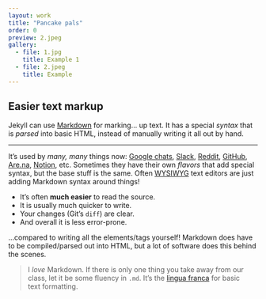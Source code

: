 ```yaml
---
layout: work
title: "Pancake pals"
order: 0
preview: 2.jpeg
gallery:
  - file: 1.jpg
    title: Example 1
  - file: 2.jpeg
    title: Example
---
```


## Easier text markup

Jekyll can use [Markdown](https://www.markdownguide.org/getting-started/) for marking… up text. It has a special *syntax* that is *parsed* into basic HTML, instead of manually writing it all out by hand.

<!-- Note the inline link. -->

---

It’s used by *many, many* things now: [Google chats][chats], [Slack][slack], [Reddit][reddit], [GitHub][github], [Are.na][arena], [Notion][notion], etc. Sometimes they have their own *flavors* that add special syntax, but the base stuff is the same. Often [WYSIWYG][wysiwyg] text editors are just adding Markdown syntax around things!

<!-- Compared to these “reference style” ones. -->

[chats]: https://support.google.com/chat/answer/7649118?hl=en
[slack]: https://slack.com/help/articles/202288908-Format-your-messages
[reddit]: https://www.reddit.com/wiki/markdown
[github]: https://docs.github.com/en/get-started/writing-on-github/getting-started-with-writing-and-formatting-on-github/basic-writing-and-formatting-syntax
[arena]: https://support.are.na/help/what-types-of-content-can-i-save-to-are-dot-na
[notion]: https://www.notion.so/help/writing-and-editing-basics
[wysiwyg]: https://en.wikipedia.org/wiki/WYSIWYG

- It’s often **much easier** to read the source.
- It is usually much quicker to write.
- Your changes (Git’s `diff`) are clear.
- And overall it is less error-prone.

…compared to writing all the elements/tags yourself! Markdown does have to be compiled/parsed out into HTML, but a lot of software does this behind the scenes.

> I *love* Markdown. If there is only one thing you take away from our class, let it be some fluency in `.md`. It’s the [lingua franca](https://en.wikipedia.org/wiki/Lingua_franca) for basic text formatting.